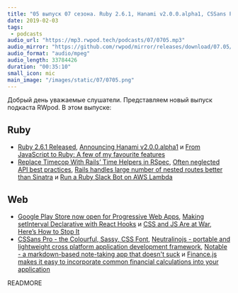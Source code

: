 ```yaml
---
title: "05 выпуск 07 сезона. Ruby 2.6.1, Hanami v2.0.0.alpha1, CSSans Pro, Neutralinojs, Notable, Finance.js и прочее"
date: 2019-02-03
tags:
 - podcasts
audio_url: "https://mp3.rwpod.tech/podcasts/07/0705.mp3"
audio_mirror: "https://github.com/rwpod/mirror/releases/download/07.05/0705.mp3"
audio_format: "audio/mpeg"
audio_length: 33784426
duration: "00:35:10"
small_icon: mic
main_image: "/images/static/07/0705.png"
---
```


Добрый день уважаемые слушатели. Представляем новый выпуск подкаста RWpod. В этом выпуске:

## Ruby

 - [Ruby 2.6.1 Released](https://www.ruby-lang.org/en/news/2019/01/30/ruby-2-6-1-released/), [Announcing Hanami v2.0.0.alpha1](http://hanamirb.org/blog/2019/01/30/announcing-hanami-200alpha1.html) и [From JavaScript to Ruby: A few of my favourite features](https://dev.to/harri_etty/from-javascript-to-ruby-a-few-of-my-favourite-features-37mf)
 - [Replace Timecop With Rails’ Time Helpers in RSpec](https://andycroll.com/ruby/replace-timecop-with-rails-time-helpers-in-rspec/), [Often neglected API best practices](https://www.ombulabs.com/blog/best-practices/apis/api-best-practices.html), [Rails handles large number of nested routes better than Sinatra](http://nts.strzibny.name/rails-handles-large-number-of-nested-routes-better-than-sinatra/) и [Run a Ruby Slack Bot on AWS Lambda](https://www.mutuallyhuman.com/blog/2018/12/18/slackbot-on-lambda-with-ruby/)

## Web

 - [Google Play Store now open for Progressive Web Apps](https://medium.com/@firt/google-play-store-now-open-for-progressive-web-apps-ec6f3c6ff3cc), [Making setInterval Declarative with React Hooks](https://overreacted.io/making-setinterval-declarative-with-react-hooks/) и [CSS and JS Are at War, Here’s How to Stop It](https://dev.to/evilmartians/css-and-js-are-at-war-heres-how-to-stop-it-158a)
 - [CSSans Pro - the Colourful, Sassy, CSS Font](https://cssans.pro/), [Neutralinojs - portable and lightweight cross platform application development framework](https://neutralino.js.org/), [Notable - a markdown-based note-taking app that doesn't suck](https://github.com/fabiospampinato/notable) и [Finance.js makes it easy to incorporate common financial calculations into your application](http://financejs.org/)


READMORE
